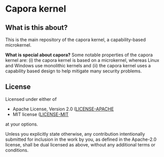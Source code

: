# Capora kernel

## What is this about?

This is the main repository of the capora kernel, a capability-based microkernel.

**What is special about capora?** Some notable properties of the capora kernel are:
(i) the capora kernel is based on a microkernel, whereas Linux and Windows use monolithic kernels
and (ii) the capora kernel uses a capability based design to help mitigate many security problems.

## License

Licensed under either of 

- Apache License, Version 2.0 ([LICENSE-APACHE](LICENSE-APACHE)
- MIT license ([LICENSE-MIT](LICENSE-MIT)

at your options.

Unless you explicitly state otherwise, any contribution intentionally submitted for inclusion
in the work by you, as defined in the Apache-2.0 license, shall be dual licensed as above, without
any additional terms or conditions.
